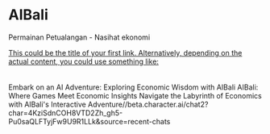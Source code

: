 # AIBali

Permainan Petualangan - Nasihat ekonomi

[This could be the title of your first link. Alternatively, depending on the actual content, you could use something like:
](https://beta.character.ai/chat2?char=rMZnmb5U3KjK9Q01bpAabrMUc7vvHb0LxiBsG3b1N7E)<br><br><br>
Embark on an AI Adventure: Exploring Economic Wisdom with AIBali
AIBali: Where Games Meet Economic Insights
Navigate the Labyrinth of Economics with AIBali's Interactive Adventure//beta.character.ai/chat2?char=4KziSdnCOH8VTD2Zh_gh5-Pu0saQLFTyjFw9U9R1LLk&source=recent-chats
